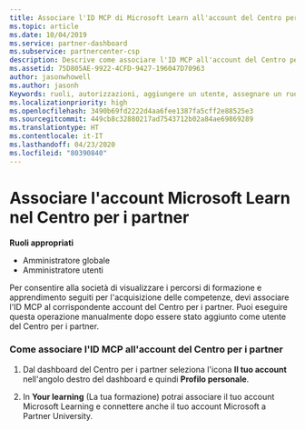 ```yaml
---
title: Associare l'ID MCP di Microsoft Learn all'account del Centro per i partner | Centro per i partner
ms.topic: article
ms.date: 10/04/2019
ms.service: partner-dashboard
ms.subservice: partnercenter-csp
description: Descrive come associare l'ID MCP all'account del Centro per i partner, in modo che l'azienda possa visualizzare i percorsi di formazione e apprendimento svolti per l'acquisizione delle competenze.
ms.assetid: 75D805AE-9922-4CFD-9427-196047D70963
author: jasonwhowell
ms.author: jasonh
Keywords: ruoli, autorizzazioni, aggiungere un utente, assegnare un ruolo, amministratore, agente, ID MCP, Microsoft Learn
ms.localizationpriority: high
ms.openlocfilehash: 3490b69fd2222d4aa6fee1387fa5cff2e88525e3
ms.sourcegitcommit: 449cb8c32880217ad7543712b02a84ae69869289
ms.translationtype: HT
ms.contentlocale: it-IT
ms.lasthandoff: 04/23/2020
ms.locfileid: "80390840"
---
```

# <a name="associate-your-microsoft-learn-account-in-partner-center"></a>Associare l'account Microsoft Learn nel Centro per i partner

**Ruoli appropriati**
-   Amministratore globale
-   Amministratore utenti

Per consentire alla società di visualizzare i percorsi di formazione e apprendimento seguiti per l'acquisizione delle competenze, devi associare l'ID MCP al corrispondente account del Centro per i partner. Puoi eseguire questa operazione manualmente dopo essere stato aggiunto come utente del Centro per i partner.

### <a name="how-to-associate-your-mcp-id-to-your-partner-center-account"></a>Come associare l'ID MCP all'account del Centro per i partner

1. Dal dashboard del Centro per i partner seleziona l'icona **Il tuo account** nell'angolo destro del dashboard e quindi **Profilo personale**.

2. In **Your learning** (La tua formazione) potrai associare il tuo account Microsoft Learning e connettere anche il tuo account Microsoft a Partner University.

